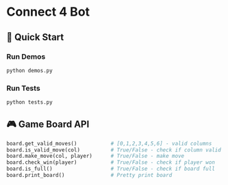 # Connect 4 Bot

## 🚀 Quick Start

### Run Demos

```bash
python demos.py
```

### Run Tests

```bash
python tests.py
```

## 🎮 Game Board API

```python
board.get_valid_moves()           # [0,1,2,3,4,5,6] - valid columns
board.is_valid_move(col)          # True/False - check if column valid
board.make_move(col, player)      # True/False - make move
board.check_win(player)           # True/False - check if player won
board.is_full()                   # True/False - check if board full
board.print_board()               # Pretty print board
```
